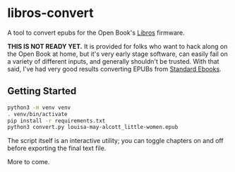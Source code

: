 # libros-convert

A tool to convert epubs for the Open Book's [Libros](https://github.com/joeycastillo/libros) firmware.

**THIS IS NOT READY YET.** It is provided for folks who want to hack along on the Open Book at home, but it's very early stage software, can easily fail on a variety of different inputs, and generally shouldn't be trusted. With that said, I've had very good results converting EPUBs from [Standard Ebooks](https://standardebooks.org).

## Getting Started

```bash
python3 -m venv venv
. venv/bin/activate
pip install -r requirements.txt 
python3 convert.py louisa-may-alcott_little-women.epub
```

The script itself is an interactive utility; you can toggle chapters on and off before exporting the final text file.

More to come.
